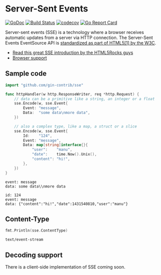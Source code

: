 # Server-Sent Events

[![GoDoc](https://godoc.org/github.com/gin-contrib/sse?status.svg)](https://godoc.org/github.com/gin-contrib/sse)
[![Build Status](https://travis-ci.org/gin-contrib/sse.svg)](https://travis-ci.org/gin-contrib/sse)
[![codecov](https://codecov.io/gh/gin-contrib/sse/branch/master/graph/badge.svg)](https://codecov.io/gh/gin-contrib/sse)
[![Go Report Card](https://goreportcard.com/badge/github.com/gin-contrib/sse)](https://goreportcard.com/report/github.com/gin-contrib/sse)

Server-sent events (SSE) is a technology where a browser receives automatic updates from a server via HTTP connection. The Server-Sent Events EventSource API is [standardized as part of HTML5[1] by the W3C](http://www.w3.org/TR/2009/WD-eventsource-20091029/).

- [Read this great SSE introduction by the HTML5Rocks guys](http://www.html5rocks.com/en/tutorials/eventsource/basics/)
- [Browser support](http://caniuse.com/#feat=eventsource)

## Sample code

```go
import "github.com/gin-contrib/sse"

func httpHandler(w http.ResponseWriter, req *http.Request) {
	// data can be a primitive like a string, an integer or a float
	sse.Encode(w, sse.Event{
		Event: "message",
		Data:  "some data\nmore data",
	})

	// also a complex type, like a map, a struct or a slice
	sse.Encode(w, sse.Event{
		Id:    "124",
		Event: "message",
		Data: map[string]interface{}{
			"user":    "manu",
			"date":    time.Now().Unix(),
			"content": "hi!",
		},
	})
}
```

```
event: message
data: some data\\nmore data

id: 124
event: message
data: {"content":"hi!","date":1431540810,"user":"manu"}

```

## Content-Type

```go
fmt.Println(sse.ContentType)
```

```
text/event-stream
```

## Decoding support

There is a client-side implementation of SSE coming soon.
